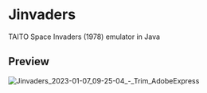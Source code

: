 # Jinvaders
TAITO Space Invaders (1978) emulator in Java

## Preview
![Jinvaders_2023-01-07_09-25-04_-_Trim_AdobeExpress](https://user-images.githubusercontent.com/45200489/211151035-fb076a5e-db6c-4c0a-98be-ea61b15e117f.gif)
